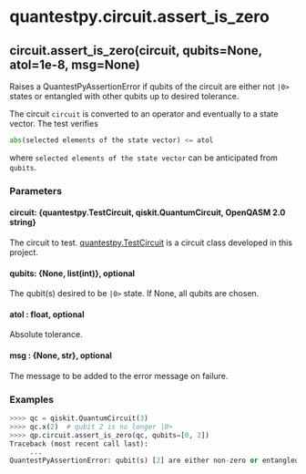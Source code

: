 # quantestpy.circuit.assert_is_zero

## circuit.assert_is_zero(circuit, qubits=None, atol=1e-8, msg=None)

Raises a QuantestPyAssertionError if qubits of the circuit are either not `|0>` states or entangled with other qubits up to desired tolerance.

The circuit `circuit` is converted to an operator and eventually to a state vector. The test verifies
```py
abs(selected elements of the state vector) <= atol
```
where `selected elements of the state vector` can be anticipated from `qubits`.

### Parameters

#### circuit: \{quantestpy.TestCircuit, qiskit.QuantumCircuit, OpenQASM 2.0 string\}
The circuit to test. [quantestpy.TestCircuit](./test_circuit.md) is a circuit class developed in this project.

#### qubits: \{None, list(int)\}, optional
The qubit(s) desired to be `|0>` state. If None, all qubits are chosen.

#### atol : float, optional
Absolute tolerance.

#### msg : \{None, str\}, optional
The message to be added to the error message on failure.

### Examples

```py
>>>> qc = qiskit.QuantumCircuit(3)
>>>> qc.x(2)  # qubit 2 is no longer |0>
>>>> qp.circuit.assert_is_zero(qc, qubits=[0, 2])
Traceback (most recent call last):
     ...
QuantestPyAssertionError: qubit(s) [2] are either non-zero or entangled with other qubits.
```
